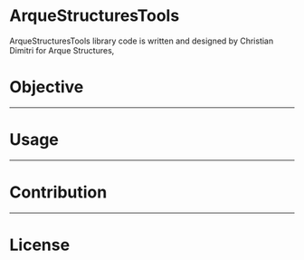 # ArqueStructuresTools

ArqueStructuresTools library code is written and designed by Christian Dimitri for Arque Structures,

# Objective

-----

# Usage

-----

# Contribution

-----

# License
